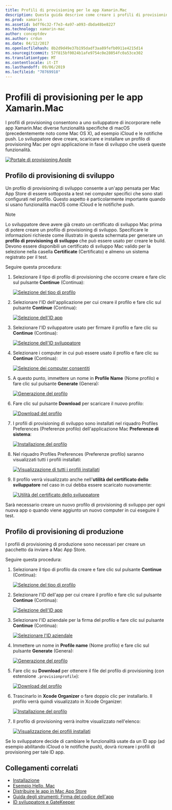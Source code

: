 ```yaml
---
title: Profili di provisioning per le app Xamarin.Mac
description: Questa guida descrive come creare i profili di provisioning necessari per pubblicare un'app Xamarin.Mac.
ms.prod: xamarin
ms.assetid: bdff6c32-f7e3-4a97-a093-dbda48be8227
ms.technology: xamarin-mac
author: conceptdev
ms.author: crdun
ms.date: 04/12/2017
ms.openlocfilehash: 8b2d9d49e37b195dadf3aa89fefb0911e4215d14
ms.sourcegitcommit: 57f815bf0024b1afe9754c0e28054fc0a53ce302
ms.translationtype: MT
ms.contentlocale: it-IT
ms.lasthandoff: 09/06/2019
ms.locfileid: "70769918"
---
```

# <a name="provisioning-profiles-for-xamarinmac-apps"></a>Profili di provisioning per le app Xamarin.Mac

I profili di provisioning consentono a uno sviluppatore di incorporare nelle app Xamarin.Mac diverse funzionalità specifiche di macOS (precedentemente noto come Mac OS X), ad esempio iCloud e le notifiche push. Lo sviluppatore deve creare, scaricare e installare un profilo di provisioning Mac per ogni applicazione in fase di sviluppo che userà queste funzionalità.

[![](profiles-images/certif13.png "Portale di provisioning Apple")](profiles-images/certif13.png#lightbox)

<a name="Development_Provisioning_Profile" />

## <a name="development-provisioning-profile"></a>Profilo di provisioning di sviluppo

Un profilo di provisioning di sviluppo consente a un'app pensata per Mac App Store di essere sottoposta a test nei computer specifici che sono stati configurati nel profilo. Questo aspetto è particolarmente importante quando si usano funzionalità macOS come iCloud e le notifiche push.

> [!NOTE]
> Lo sviluppatore deve avere già creato un certificato di sviluppo Mac prima di potere creare un profilo di provisioning di sviluppo. Specificare le informazioni richieste come illustrato in questa schermata per generare un **profilo di provisioning di sviluppo** che può essere usato per creare le build. Devono essere disponibili un certificato di sviluppo Mac valido per la selezione nella casella **Certificate** (Certificato) e almeno un sistema registrato per il test.

Seguire questa procedura:

1. Selezionare il tipo di profilo di provisioning che occorre creare e fare clic sul pulsante **Continue** (Continua): 

    [![](profiles-images/certif14.png "Selezione del tipo di profilo")](profiles-images/certif14.png#lightbox)
2. Selezionare l'ID dell'applicazione per cui creare il profilo e fare clic sul pulsante **Continue** (Continua): 

    [![](profiles-images/certif15.png "Selezione dell'ID app")](profiles-images/certif15.png#lightbox)
3. Selezionare l'ID sviluppatore usato per firmare il profilo e fare clic su **Continue** (Continua): 

    [![](profiles-images/certif16.png "Selezione dell'ID sviluppatore")](profiles-images/certif16.png#lightbox)
4. Selezionare i computer in cui può essere usato il profilo e fare clic su **Continue** (Continua): 

    [![](profiles-images/certif17.png "Selezione dei computer consentiti")](profiles-images/certif17.png#lightbox)
5. A questo punto, immettere un nome in **Profile Name** (Nome profilo) e fare clic sul pulsante **Generate** (Genera): 

    [![](profiles-images/certif18.png "Generazione del profilo")](profiles-images/certif18.png#lightbox)
6. Fare clic sul pulsante **Download** per scaricare il nuovo profilo: 

    [![](profiles-images/certif19.png "Download del profilo")](profiles-images/certif19.png#lightbox)
7. I profili di provisioning di sviluppo sono installati nel riquadro Profiles Preferences (Preferenze profilo) dell'applicazione Mac **Preferenze di sistema**: 

    [![](profiles-images/certif20.png "Installazione del profilo")](profiles-images/certif20.png#lightbox)
8. Nel riquadro Profiles Preferences (Preferenze profilo) saranno visualizzati tutti i profili installati: 

    [![](profiles-images/image47.png "Visualizzazione di tutti i profili installati")](profiles-images/image47.png#lightbox)
9. Il profilo verrà visualizzato anche nell'**utilità del certificato dello sviluppatore** nel caso in cui debba essere scaricato nuovamente: 

    [![](profiles-images/image48.png "Utilità del certificato dello sviluppatore")](profiles-images/image48.png#lightbox)

Sarà necessario creare un nuovo profilo di provisioning di sviluppo per ogni nuova app o quando viene aggiunto un nuovo computer in cui eseguire il test.

<a name="Production_Provisioning_Profile" />

## <a name="production-provisioning-profile"></a>Profilo di provisioning di produzione

I profili di provisioning di produzione sono necessari per creare un pacchetto da inviare a Mac App Store.

Seguire questa procedura:

1. Selezionare il tipo di profilo da creare e fare clic sul pulsante **Continue** (Continua): 

    [![](profiles-images/certif21.png "Selezione del tipo di profilo")](profiles-images/certif21.png#lightbox)
2. Selezionare l'ID dell'app per cui creare il profilo e fare clic sul pulsante **Continue** (Continua): 

    [![](profiles-images/certif15.png "Selezione dell'ID app")](profiles-images/certif15.png#lightbox)
3. Selezionare l'ID aziendale per la firma del profilo e fare clic sul pulsante **Continue** (Continua): 

    [![](profiles-images/certif23.png "Selezionare l'ID aziendale")](profiles-images/certif23.png#lightbox)
4. Immettere un nome in **Profile name** (Nome profilo) e fare clic sul pulsante **Generate** (Genera): 

    [![](profiles-images/certif24.png "Generazione del profilo")](profiles-images/certif24.png#lightbox)
5. Fare clic su **Download** per ottenere il file del profilo di provisioning (con estensione `.provisionprofile`): 

    [![](profiles-images/certif25.png "Download del profilo")](profiles-images/certif25.png#lightbox)
6. Trascinarlo in **Xcode Organizer** o fare doppio clic per installarlo. Il profilo verrà quindi visualizzato in Xcode Organizer: 

    [![](profiles-images/image51.png "Installazione del profilo")](profiles-images/image51.png#lightbox)
7. Il profilo di provisioning verrà inoltre visualizzato nell'elenco: 

    [![](profiles-images/certif26.png "Visualizzazione dei profili installati")](profiles-images/certif26.png#lightbox)

Se lo sviluppatore decide di cambiare le funzionalità usate da un ID app (ad esempio abilitando iCloud o le notifiche push), dovrà ricreare i profili di provisioning per tale ID app.

## <a name="related-links"></a>Collegamenti correlati

- [Installazione](~//mac/get-started/installation.md)
- [Esempio Hello, Mac](~//mac/get-started/hello-mac.md)
- [Distribuire le app in Mac App Store](https://developer.apple.com/devcenter/mac/checklist/)
- [Guida degli strumenti: Firma del codice dell'app](https://developer.apple.com/library/mac/#documentation/ToolsLanguages/Conceptual/OSXWorkflowGuide/CodeSigning/CodeSigning.html)
- [ID sviluppatore e GateKeeper](https://developer.apple.com/resources/developer-id/)
